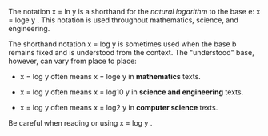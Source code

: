 The notation  x = ln y  is a shorthand for the *natural logarithm* to the base e:  x = loge y . This notation is used throughout mathematics, science, and engineering.

The shorthand notation  x = log y  is sometimes used when the base  b  remains fixed and is understood from the context. The "understood" base, however, can vary from place to place:

  - x = log y  often means  x = loge y  in **mathematics** texts.

  - x = log y  often means  x = log10 y  in **science and engineering** texts.

  - x = log y  often means  x = log2 y  in **computer science** texts.
  
Be careful when reading or using  x = log y .

